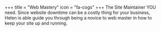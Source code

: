 +++
title = "Web Mastery"
icon = "fa-cogs"
+++
The Site Maintainer YOU need.
Since website downtime can be a costly thing for your business, Helen is able guide you through being a novice to web master in how to keep your site up and running.

<!--more-->


